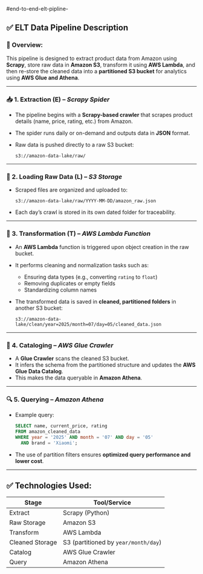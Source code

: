 #end-to-end-elt-pipline-


## ✅ **ELT Data Pipeline Description**

### 🔁 Overview:

This pipeline is designed to extract product data from Amazon using **Scrapy**, store raw data in **Amazon S3**, transform it using **AWS Lambda**, and then re-store the cleaned data into a **partitioned S3 bucket** for analytics using **AWS Glue and Athena**.

---

### 📥 1. **Extraction (E)** – *Scrapy Spider*

* The pipeline begins with a **Scrapy-based crawler** that scrapes product details (name, price, rating, etc.) from Amazon.
* The spider runs daily or on-demand and outputs data in **JSON** format.
* Raw data is pushed directly to a raw S3 bucket:

  ```
  s3://amazon-data-lake/raw/
  ```

---

### 🔧 2. **Loading Raw Data (L)** – *S3 Storage*

* Scraped files are organized and uploaded to:

  ```
  s3://amazon-data-lake/raw/YYYY-MM-DD/amazon_raw.json
  ```
* Each day’s crawl is stored in its own dated folder for traceability.

---

### 🔄 3. **Transformation (T)** – *AWS Lambda Function*

* An **AWS Lambda** function is triggered upon object creation in the raw bucket.
* It performs cleaning and normalization tasks such as:

  * Ensuring data types (e.g., converting `rating` to `float`)
  * Removing duplicates or empty fields
  * Standardizing column names
* The transformed data is saved in **cleaned, partitioned folders** in another S3 bucket:

  ```
  s3://amazon-data-lake/clean/year=2025/month=07/day=05/cleaned_data.json
  ```

---

### 🧠 4. **Cataloging** – *AWS Glue Crawler*

* A **Glue Crawler** scans the cleaned S3 bucket.
* It infers the schema from the partitioned structure and updates the **AWS Glue Data Catalog**.
* This makes the data queryable in **Amazon Athena**.

---

### 🔍 5. **Querying** – *Amazon Athena*

* Example query:

  ```sql
  SELECT name, current_price, rating
  FROM amazon_cleaned_data
  WHERE year = '2025' AND month = '07' AND day = '05'
    AND brand = 'Xiaomi';
  ```
* The use of partition filters ensures **optimized query performance and lower cost**.

---

## ✅ Technologies Used:

| Stage           | Tool/Service                         |
| --------------- | ------------------------------------ |
| Extract         | Scrapy (Python)                      |
| Raw Storage     | Amazon S3                            |
| Transform       | AWS Lambda                           |
| Cleaned Storage | S3 (partitioned by `year/month/day`) |
| Catalog         | AWS Glue Crawler                     |
| Query           | Amazon Athena                        |



